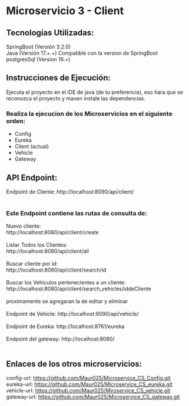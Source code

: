 # Microservicio 3 - Client

## Tecnologías Utilizadas:

SpringBoot (Versión 3.2.0)<br>
Java (Versión 17.+.+) Compatible con la version de SpringBoot<br>
postgresSql (Version 16.+)<br>

## Instrucciones de Ejecución:

Ejecuta el proyecto en el IDE de java (de tu preferencia), eso hara que se reconozca el proyecto y maven instale las dependencias. <br>

### Realiza la ejecucion de los Microservicios en el siguiente orden:

- Config
- Eureka
- Client (actual)
- Vehicle
- Gateway

## API Endpoint:

Endpoint de Cliente: http://localhost:8090/api/client/<br>
<br>

### Este Endpoint contiene las rutas de consulta de:

Nuevo cliente:<br>
http://localhost:8080/api/client/create<br>
<br>
Listar Todos los Clientes:<br>
http://localhost:8080/api/client/all<br>
<br>
Buscar cliente por id:<br>
http://localhost:8080/api/client/search/id<br>
<br>
Buscar los Vehiculos pertenecientes a un cliente:<br>
http://localhost:8080/api/client/search_vehicles/iddeCliente<br>
<br>
proximamente se agregaran la de editar y eliminar<br>
<br>
Endpoint de Vehicle: http://localhost:9090/api/vehicle/<br>
<br>
Endpoint de Eureka: http://localhost:8761/eureka<br>
<br>
Endpoint del gateway: http://localhost:8080/<br>
<br>

## Enlaces de los otros microservicios:

config-url: https://github.com/Maur025/Microservice_CS_Config.git<br>
eureka-url: https://github.com/Maur025/Microservice_CS_eureka.git<br>
vehicle-url: https://github.com/Maur025/Miroservice_CS_vehicle.git<br>
gateway-url: https://github.com/Maur025/Microservice_CS_gateway.git<br>
